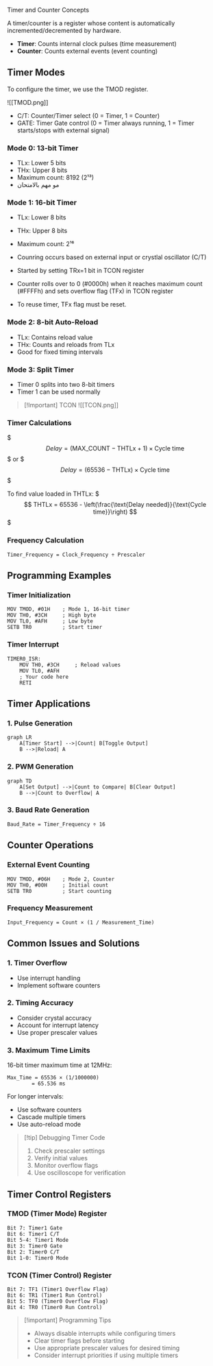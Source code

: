 Timer and Counter Concepts

A timer/counter is a register whose content is automatically incremented/decremented by hardware.

- **Timer**: Counts internal clock pulses (time measurement)
- **Counter**: Counts external events (event counting)

## Timer Modes

To configure the timer, we use the TMOD register.

![[TMOD.png]]

- C/T: Counter/Timer select (0 = Timer, 1 = Counter)
- GATE: Timer Gate control (0 = Timer always running, 1 = Timer starts/stops with external signal)

### Mode 0: 13-bit Timer

- TLx: Lower 5 bits
- THx: Upper 8 bits
- Maximum count: 8192 (2¹³)
- مو مهم بالامتحان

### Mode 1: 16-bit Timer

- TLx: Lower 8 bits
- THx: Upper 8 bits
- Maximum count: 2¹⁶

- Counring occurs based on external input or crystlal oscillator (C/T)
- Started by setting TRx=1 bit in TCON register
- Counter rolls over to 0 (#0000h) when it reaches maximum count (#FFFFh) and sets overflow flag (TFx) in TCON register
- To reuse timer, TFx flag must be reset.

### Mode 2: 8-bit Auto-Reload

- TLx: Contains reload value
- THx: Counts and reloads from TLx
- Good for fixed timing intervals

### Mode 3: Split Timer

- Timer 0 splits into two 8-bit timers
- Timer 1 can be used normally

> [!Important] TCON
> ![[TCON.png]]

### Timer Calculations

$$$ Delay = (\text{MAX_COUNT} - \text{THTLx} + 1) \times \text{Cycle time} $$$
or
$$$ Delay = (65536 - \text{THTLx}) \times \text{Cycle time} $$$

To find value loaded in THTLx:
$$$ THTLx = 65536 - \left(\frac{\text{Delay needed}}{\text{Cycle time}}\right) $$$

### Frequency Calculation

```
Timer_Frequency = Clock_Frequency ÷ Prescaler
```

## Programming Examples

### Timer Initialization

```assembly
MOV TMOD, #01H    ; Mode 1, 16-bit timer
MOV TH0, #3CH     ; High byte
MOV TL0, #AFH     ; Low byte
SETB TR0          ; Start timer
```

### Timer Interrupt

```assembly
TIMER0_ISR:
    MOV TH0, #3CH     ; Reload values
    MOV TL0, #AFH
    ; Your code here
    RETI
```

## Timer Applications

### 1. Pulse Generation

```mermaid
graph LR
    A[Timer Start] -->|Count| B[Toggle Output]
    B -->|Reload| A
```

### 2. PWM Generation

```mermaid
graph TD
    A[Set Output] -->|Count to Compare| B[Clear Output]
    B -->|Count to Overflow| A
```

### 3. Baud Rate Generation

```
Baud_Rate = Timer_Frequency ÷ 16
```

## Counter Operations

### External Event Counting

```assembly
MOV TMOD, #06H    ; Mode 2, Counter
MOV TH0, #00H     ; Initial count
SETB TR0          ; Start counting
```

### Frequency Measurement

```
Input_Frequency = Count × (1 / Measurement_Time)
```

## Common Issues and Solutions

### 1. Timer Overflow

- Use interrupt handling
- Implement software counters

### 2. Timing Accuracy

- Consider crystal accuracy
- Account for interrupt latency
- Use proper prescaler values

### 3. Maximum Time Limits

16-bit timer maximum time at 12MHz:

```
Max_Time = 65536 × (1/1000000)
        = 65.536 ms
```

For longer intervals:

- Use software counters
- Cascade multiple timers
- Use auto-reload mode

> [!tip] Debugging Timer Code
>
> 1. Check prescaler settings
> 2. Verify initial values
> 3. Monitor overflow flags
> 4. Use oscilloscope for verification

## Timer Control Registers

### TMOD (Timer Mode) Register

```
Bit 7: Timer1 Gate
Bit 6: Timer1 C/T
Bit 5-4: Timer1 Mode
Bit 3: Timer0 Gate
Bit 2: Timer0 C/T
Bit 1-0: Timer0 Mode
```

### TCON (Timer Control) Register

```
Bit 7: TF1 (Timer1 Overflow Flag)
Bit 6: TR1 (Timer1 Run Control)
Bit 5: TF0 (Timer0 Overflow Flag)
Bit 4: TR0 (Timer0 Run Control)
```

> [!important] Programming Tips
>
> - Always disable interrupts while configuring timers
> - Clear timer flags before starting
> - Use appropriate prescaler values for desired timing
> - Consider interrupt priorities if using multiple timers
